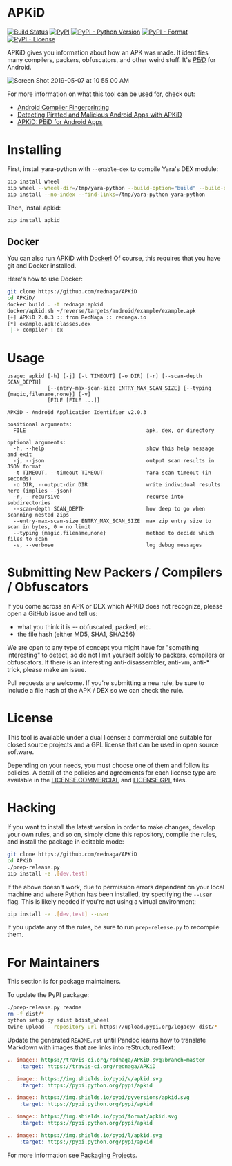 # APKiD

[![Build Status](https://travis-ci.org/rednaga/APKiD.svg?branch=master)](https://travis-ci.org/rednaga/APKiD)
[![PyPI](https://img.shields.io/pypi/v/apkid.svg)](https://pypi.org/project/apkid/)
[![PyPI - Python Version](https://img.shields.io/pypi/pyversions/apkid.svg)](https://pypi.org/project/apkid/)
[![PyPI - Format](https://img.shields.io/pypi/format/apkid.svg)](https://pypi.org/project/apkid/)
[![PyPI - License](https://img.shields.io/pypi/l/apkid.svg)](https://pypi.org/project/apkid/)

APKiD gives you information about how an APK was made. It identifies many compilers, packers, obfuscators, and other weird stuff. It's [_PEiD_](https://www.aldeid.com/wiki/PEiD) for Android.

![Screen Shot 2019-05-07 at 10 55 00 AM](https://user-images.githubusercontent.com/1356658/57322793-49be9c00-70b9-11e9-84da-1e64d9459a8a.png)

For more information on what this tool can be used for, check out:

* [Android Compiler Fingerprinting](http://hitcon.org/2016/CMT/slide/day1-r0-e-1.pdf)
* [Detecting Pirated and Malicious Android Apps with APKiD](http://rednaga.io/2016/07/31/detecting_pirated_and_malicious_android_apps_with_apkid/)
* [APKiD: PEiD for Android Apps](https://github.com/enovella/cve-bio-enovella/blob/master/slides/bheu18-enovella-APKID.pdf)

# Installing

First, install yara-python with `--enable-dex` to compile Yara's DEX module:

```bash
pip install wheel
pip wheel --wheel-dir=/tmp/yara-python --build-option="build" --build-option="--enable-dex" git+https://github.com/VirusTotal/yara-python.git@v3.10.0
pip install --no-index --find-links=/tmp/yara-python yara-python
```

Then, install apkid:

```bash
pip install apkid
```

## Docker

You can also run APKiD with [Docker](https://www.docker.com/community-edition)! Of course, this requires that you have git and Docker installed.

Here's how to use Docker:

```bash
git clone https://github.com/rednaga/APKiD
cd APKiD/
docker build . -t rednaga:apkid
docker/apkid.sh ~/reverse/targets/android/example/example.apk
[+] APKiD 2.0.3 :: from RedNaga :: rednaga.io
[*] example.apk!classes.dex
 |-> compiler : dx
```

# Usage

```
usage: apkid [-h] [-j] [-t TIMEOUT] [-o DIR] [-r] [--scan-depth SCAN_DEPTH]
             [--entry-max-scan-size ENTRY_MAX_SCAN_SIZE] [--typing {magic,filename,none}] [-v]
             [FILE [FILE ...]]

APKiD - Android Application Identifier v2.0.3

positional arguments:
  FILE                                       apk, dex, or directory

optional arguments:
  -h, --help                                 show this help message and exit
  -j, --json                                 output scan results in JSON format
  -t TIMEOUT, --timeout TIMEOUT              Yara scan timeout (in seconds)
  -o DIR, --output-dir DIR                   write individual results here (implies --json)
  -r, --recursive                            recurse into subdirectories
  --scan-depth SCAN_DEPTH                    how deep to go when scanning nested zips
  --entry-max-scan-size ENTRY_MAX_SCAN_SIZE  max zip entry size to scan in bytes, 0 = no limit
  --typing {magic,filename,none}             method to decide which files to scan
  -v, --verbose                              log debug messages
```

# Submitting New Packers / Compilers / Obfuscators

If you come across an APK or DEX which APKiD does not recognize, please open a GitHub issue and tell us:

* what you think it is -- obfuscated, packed, etc.
* the file hash (either MD5, SHA1, SHA256)

We are open to any type of concept you might have for "something interesting" to detect, so do not limit yourself solely to packers, compilers or obfuscators. If there is an interesting anti-disassembler, anti-vm, anti-* trick, please make an issue.

Pull requests are welcome. If you're submitting a new rule, be sure to include a file hash of the APK / DEX so we can check the rule.

# License

This tool is available under a dual license: a commercial one suitable for closed source projects and a GPL license that can be used in open source software.

Depending on your needs, you must choose one of them and follow its policies. A detail of the policies and agreements for each license type are available in the [LICENSE.COMMERCIAL](LICENSE.COMMERCIAL) and [LICENSE.GPL](LICENSE.GPL) files.

# Hacking

If you want to install the latest version in order to make changes, develop your own rules, and so on, simply clone this repository, compile the rules, and install the package in editable mode:

```bash
git clone https://github.com/rednaga/APKiD
cd APKiD
./prep-release.py
pip install -e .[dev,test]
```

If the above doesn't work, due to permission errors dependent on your local machine and where Python has been installed, try specifying the `--user` flag. This is likely needed if you're not using a virtual environment:

```bash
pip install -e .[dev,test] --user
```

If you update any of the rules, be sure to run `prep-release.py` to recompile them.

# For Maintainers

This section is for package maintainers.

To update the PyPI package:

```bash
./prep-release.py readme
rm -f dist/*
python setup.py sdist bdist_wheel
twine upload --repository-url https://upload.pypi.org/legacy/ dist/*
```

Update the generated `README.rst` until Pandoc learns how to translate Markdown with images that are links into reStructuredText:
```rst
.. image:: https://travis-ci.org/rednaga/APKiD.svg?branch=master
    :target: https://travis-ci.org/rednaga/APKiD

.. image:: https://img.shields.io/pypi/v/apkid.svg
    :target: https://pypi.python.org/pypi/apkid

.. image:: https://img.shields.io/pypi/pyversions/apkid.svg
    :target: https://pypi.python.org/pypi/apkid

.. image:: https://img.shields.io/pypi/format/apkid.svg
    :target: https://pypi.python.org/pypi/apkid

.. image:: https://img.shields.io/pypi/l/apkid.svg
    :target: https://pypi.python.org/pypi/apkid
```

For more information see [Packaging Projects](https://packaging.python.org/tutorials/packaging-projects/).
